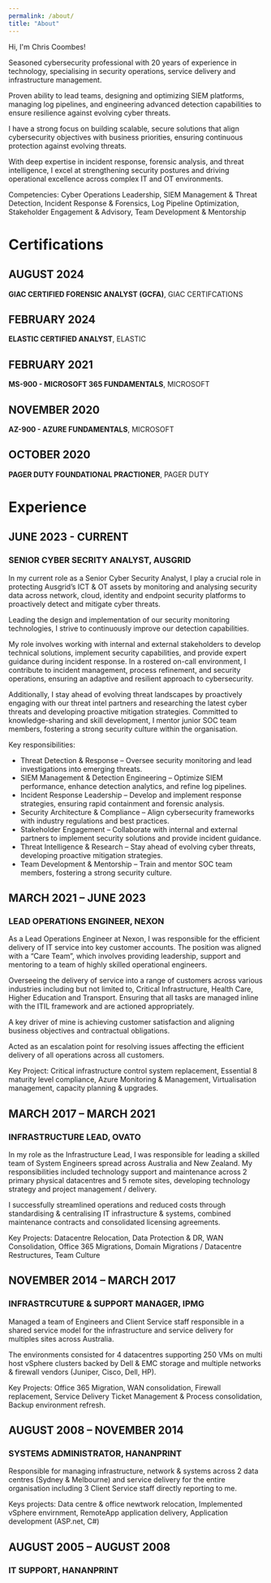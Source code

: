 ```yaml
---
permalink: /about/
title: "About"
---
```

Hi, I'm Chris Coombes!

Seasoned cybersecurity professional with 20 years of experience in technology, specialising in security operations, service delivery and infrastructure management.

Proven ability to lead teams, designing and optimizing SIEM platforms, managing log pipelines, and engineering advanced detection capabilities to ensure resilience against evolving cyber threats.

I have a strong focus on building scalable, secure solutions that align cybersecurity objectives with business priorities, ensuring continuous protection against evolving threats.

With deep expertise in incident response, forensic analysis, and threat intelligence, I excel at strengthening security postures and driving operational excellence across complex IT and OT environments.

Competencies: Cyber Operations Leadership, SIEM Management & Threat Detection, Incident Response & Forensics, Log Pipeline Optimization, Stakeholder Engagement & Advisory, Team Development & Mentorship

# Certifications

## AUGUST 2024
**GIAC CERTIFIED FORENSIC ANALYST (GCFA)**, GIAC CERTIFCATIONS

## FEBRUARY 2024
**ELASTIC CERTIFIED ANALYST**, ELASTIC

## FEBRUARY 2021
**MS-900 - MICROSOFT 365 FUNDAMENTALS**, MICROSOFT

## NOVEMBER 2020
**AZ-900 - AZURE FUNDAMENTALS**, MICROSOFT

## OCTOBER 2020
**PAGER DUTY FOUNDATIONAL PRACTIONER**, PAGER DUTY



# Experience

## JUNE 2023 - CURRENT
### SENIOR CYBER SECRITY ANALYST, AUSGRID
In my current role as a Senior Cyber Security Analyst, I play a crucial role in protecting Ausgrid’s ICT & OT assets by monitoring and analysing security data across network, cloud, identity and endpoint security
platforms to proactively detect and mitigate cyber threats.

Leading the design and implementation of our security monitoring technologies, I strive to continuously improve our detection capabilities.

My role involves working with internal and external stakeholders to develop technical solutions, implement security capabilities, and provide expert guidance during incident response.
In a rostered on-call environment, I contribute to incident management, process refinement, and security operations, ensuring an adaptive and resilient approach to cybersecurity.

Additionally, I stay ahead of evolving threat landscapes by proactively engaging with our threat intel partners and researching the latest cyber threats and developing proactive mitigation strategies.
Committed to knowledge-sharing and skill development, I mentor junior SOC team members, fostering a strong security culture within the organisation.

Key responsibilities:
- Threat Detection & Response – Oversee security monitoring and lead investigations into emerging threats.
- SIEM Management & Detection Engineering – Optimize SIEM performance, enhance detection analytics, and refine log pipelines.
- Incident Response Leadership – Develop and implement response strategies, ensuring rapid containment and forensic analysis.
- Security Architecture & Compliance – Align cybersecurity frameworks with industry regulations and best practices.
- Stakeholder Engagement – Collaborate with internal and external partners to implement security solutions and provide incident guidance.
- Threat Intelligence & Research – Stay ahead of evolving cyber threats, developing proactive mitigation strategies.
- Team Development & Mentorship – Train and mentor SOC team members, fostering a strong security culture.

## MARCH 2021 – JUNE 2023
### LEAD OPERATIONS ENGINEER, NEXON
As a Lead Operations Engineer at Nexon, I was responsible for the efficient delivery of IT service into key customer accounts. The position was aligned with a “Care Team”, which involves providing leadership, support and mentoring to a team of highly skilled operational engineers.

Overseeing the delivery of service into a range of customers across various industries including but not limited to, Critical Infrastructure, Health Care, Higher Education and Transport. Ensuring that all tasks are managed inline with the ITIL framework and are actioned appropriately. 

A key driver of mine is achieving customer satisfaction and aligning business objectives and contractual obligations.

Acted as an escalation point for resolving issues affecting the efficient delivery of all operations across all customers.

Key Project: Critical infrastructure control system replacement, Essential 8 maturity level compliance, Azure Monitoring & Management, Virtualisation management, capacity planning & upgrades.

## MARCH 2017 – MARCH 2021
### INFRASTRUCTURE LEAD, OVATO
In my role as the Infrastructure Lead, I was responsible for leading a skilled team of System Engineers spread across Australia and New Zealand. My responsibilities included technology support and maintenance across 2 primary physical datacentres and 5 remote sites, developing technology strategy and project management / delivery.

I successfully streamlined operations and reduced costs through standardising & centralising IT infrastructure & systems, combined maintenance contracts and consolidated licensing agreements.

Key Projects: Datacentre Relocation, Data Protection & DR, WAN Consolidation, Office 365 Migrations, Domain Migrations / Datacentre Restructures, Team Culture

## NOVEMBER 2014 – MARCH 2017
### INFRASTRCUTURE & SUPPORT MANAGER, IPMG
Managed a team of Engineers and Client Service staff responsible in a shared service model for the infrastructure and service delivery for multiples sites across Australia.

The environments consisted for 4 datacentres supporting 250 VMs on multi host vSphere clusters backed by Dell & EMC storage and multiple networks & firewall vendors (Juniper, Cisco, Dell, HP).

Key Projects: Office 365 Migration, WAN consolidation, Firewall replacement, Service Delivery Ticket Management & Process consolidation, Backup environment refresh.

## AUGUST 2008 – NOVEMBER 2014
### SYSTEMS ADMINISTRATOR, HANANPRINT
Responsible for managing infrastructure, network & systems across 2 data centres (Sydney & Melbourne) and service delivery for the entire organisation including 3 Client Service staff directly reporting to me.

Keys projects: Data centre & office newtwork relocation, Implemented vSphere envirnment, RemoteApp application delivery, Application development (ASP.net, C#)

## AUGUST 2005 – AUGUST 2008
### IT SUPPORT, HANANPRINT


